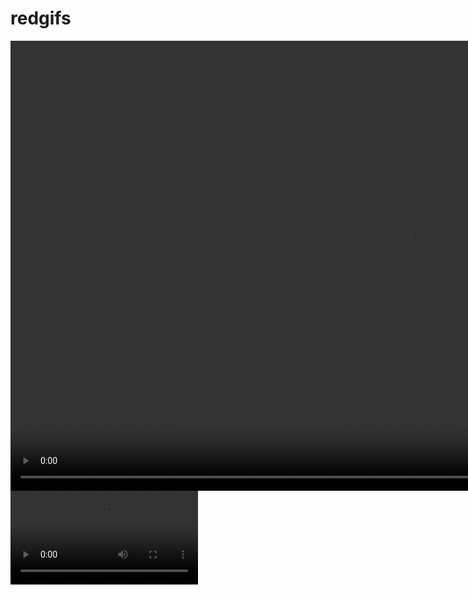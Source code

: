 # redgifs
<html>
<body>
  
<video width="1280" height="720" controls>
<source src="https://thumbs2.redgifs.com/ThoseRepentantElk.mp4" type="video/mp4">
</video>
<video>
<source src="https://thumbs2.redgifs.com/QuarrelsomeOblongAquaticleech.mp4" type="video/mp4"
</video>

</body>
</html>

